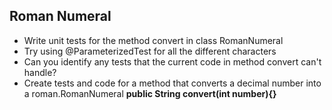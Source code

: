 ## Roman Numeral

* Write unit tests for the method convert in class RomanNumeral
* Try using @ParameterizedTest for all the different characters
* Can you identify any tests that the current code in method convert can't handle?
* Create tests and code for a method that converts a decimal number into a roman.RomanNumeral
  **public String convert(int number){}**